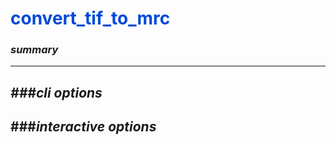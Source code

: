 # <span style="color: #0048d8">**convert_tif_to_mrc**</span>

### *summary*
---


*###cli options*
---


###*interactive options*
---

